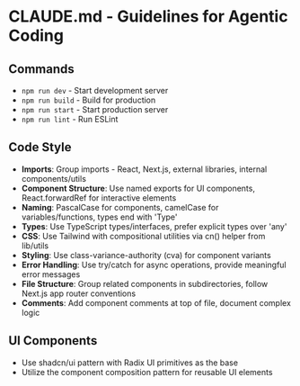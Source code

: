 # CLAUDE.md - Guidelines for Agentic Coding

## Commands
- `npm run dev` - Start development server
- `npm run build` - Build for production
- `npm run start` - Start production server
- `npm run lint` - Run ESLint

## Code Style
- **Imports**: Group imports - React, Next.js, external libraries, internal components/utils
- **Component Structure**: Use named exports for UI components, React.forwardRef for interactive elements
- **Naming**: PascalCase for components, camelCase for variables/functions, types end with 'Type'
- **Types**: Use TypeScript types/interfaces, prefer explicit types over 'any'
- **CSS**: Use Tailwind with compositional utilities via cn() helper from lib/utils
- **Styling**: Use class-variance-authority (cva) for component variants
- **Error Handling**: Use try/catch for async operations, provide meaningful error messages
- **File Structure**: Group related components in subdirectories, follow Next.js app router conventions
- **Comments**: Add component comments at top of file, document complex logic

## UI Components
- Use shadcn/ui pattern with Radix UI primitives as the base
- Utilize the component composition pattern for reusable UI elements